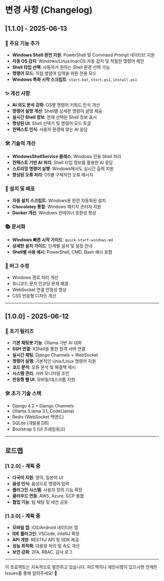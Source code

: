 # 변경 사항 (Changelog)

## [1.1.0] - 2025-06-13

### 🎉 주요 기능 추가
- **Windows Shell 완전 지원**: PowerShell 및 Command Prompt 네이티브 지원
- **자동 OS 감지**: Windows/Linux/macOS 자동 감지 및 적절한 명령어 제안
- **Shell 타입 선택**: 사용자가 원하는 Shell 환경 선택 가능
- **명령어 모드**: 직접 명령어 입력을 위한 전용 모드
- **Windows 특화 시작 스크립트**: `start.bat`, `start.ps1`, `install.ps1`

### ✨ 개선 사항
- **AI 의도 분석 강화**: OS별 명령어 키워드 인식 개선
- **명령어 설명 개선**: Shell별 상세한 명령어 설명 제공
- **실시간 Shell 정보**: 현재 선택된 Shell 정보 표시
- **향상된 UI**: Shell 선택기 및 명령어 모드 토글
- **컨텍스트 인식**: 사용자 환경에 맞는 AI 응답

### 🛠️ 기술적 개선
- **WindowsShellService 클래스**: Windows 전용 Shell 처리
- **컨텍스트 기반 AI 처리**: Shell 타입 정보를 활용한 AI 응답
- **스트리밍 명령어 실행**: Windows에서도 실시간 출력 지원
- **향상된 오류 처리**: OS별 구체적인 오류 메시지

### 🔧 설치 및 배포
- **자동 설치 스크립트**: Windows용 완전 자동화된 설치
- **Chocolatey 통합**: Windows 패키지 관리자 지원
- **Docker 개선**: Windows 컨테이너 호환성 향상

### 📚 문서화
- **Windows 빠른 시작 가이드**: `quick-start-windows.md`
- **상세한 설치 가이드**: 단계별 설치 및 설정 안내
- **Shell별 사용 예시**: PowerShell, CMD, Bash 예시 포함

### 🐛 버그 수정
- Windows 경로 처리 개선
- 유니코드 문자 인코딩 문제 해결
- WebSocket 연결 안정성 향상
- CSS 반응형 디자인 개선

---

## [1.0.0] - 2025-06-12

### 🎉 초기 릴리즈
- **기본 채팅봇 기능**: Ollama 기반 AI 대화
- **SSH 연결**: XShell을 통한 원격 서버 연결
- **실시간 채팅**: Django Channels + WebSocket
- **명령어 실행**: 기본적인 Unix/Linux 명령어 지원
- **코드 분석**: 오류 분석 및 해결책 제시
- **시스템 관리**: 서버 모니터링 조언
- **반응형 웹 UI**: 모바일/데스크톱 지원

### 🛠️ 초기 기술 스택
- Django 4.2 + Django Channels
- Ollama (Llama 3.1, CodeLlama)
- Redis (WebSocket 백엔드)
- SQLite (개발용 DB)
- Bootstrap 5 (UI 프레임워크)

---

## 로드맵

### [1.2.0] - 계획 중
- **다국어 지원**: 영어, 일본어 UI
- **음성 인식**: 음성으로 명령어 입력
- **플러그인 시스템**: 사용자 정의 기능 확장
- **클라우드 연동**: AWS, Azure, GCP 통합
- **협업 기능**: 팀 채팅 및 세션 공유

### [1.3.0] - 계획 중
- **모바일 앱**: iOS/Android 네이티브 앱
- **IDE 플러그인**: VSCode, IntelliJ 확장
- **API 개방**: RESTful API 및 SDK 제공
- **성능 최적화**: 대용량 처리 및 속도 개선
- **보안 강화**: 2FA, RBAC, 감사 로그

---

이 프로젝트는 지속적으로 발전하고 있습니다. 
피드백이나 제안사항이 있으시면 언제든 Issues를 통해 알려주세요! 🚀
